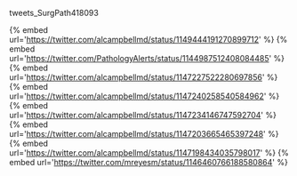 tweets_SurgPath418093

{% embed url='https://twitter.com/alcampbellmd/status/1149444191270899712' %}
{% embed url='https://twitter.com/PathologyAlerts/status/1144987512408084485' %}
{% embed url='https://twitter.com/alcampbellmd/status/1147227522280697856' %}
{% embed url='https://twitter.com/alcampbellmd/status/1147240258540584962' %}
{% embed url='https://twitter.com/alcampbellmd/status/1147234146747592704' %}
{% embed url='https://twitter.com/alcampbellmd/status/1147203665465397248' %}
{% embed url='https://twitter.com/alcampbellmd/status/1147198434035798017' %}
{% embed url='https://twitter.com/mreyesm/status/1146460766188580864' %}
